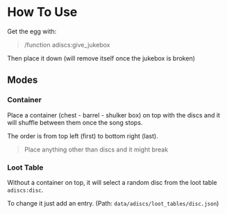 # How To Use

Get the egg with:

> /function adiscs:give_jukebox

Then place it down (will remove itself once the jukebox is broken)

## Modes

### Container

Place a container (chest - barrel - shulker box) on top with the discs and it will shuffle between them once the song stops.

The order is from top left (first) to bottom right (last).

> Place anything other than discs and it might break

### Loot Table

Without a container on top, it will select a random disc from the loot table `adiscs:disc`.

To change it just add an entry. (Path: `data/adiscs/loot_tables/disc.json`)